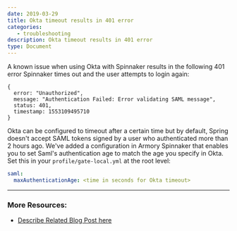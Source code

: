 ```yaml
---
date: 2019-03-29
title: Okta timeout results in 401 error
categories:
   - troubleshooting
description: Okta timeout results in 401 error
type: Document
---
```


A known issue when using Okta with Spinnaker results in the following 401 error Spinnaker times out and the user attempts to login again:
```
{
  error: "Unauthorized",
  message: "Authentication Failed: Error validating SAML message",
  status: 401,
  timestamp: 1553109495710
}
``` 


Okta can be configured to timeout after a certain time but by default, Spring doesn't accept SAML tokens signed by a user who authenticated more than 2 hours ago. We've added a configuration in Armory Spinnaker that enables you to set Saml's authentication age to match the age you specify in Okta. Set this in your `profile/gate-local.yml` at the root level:

```yaml
saml:
  maxAuthenticationAge: <time in seconds for Okta timeout>
```


***

### More Resources: 
- [Describe Related Blog Post here](http://blog.armory.io/BLOG-POST-HERE)

